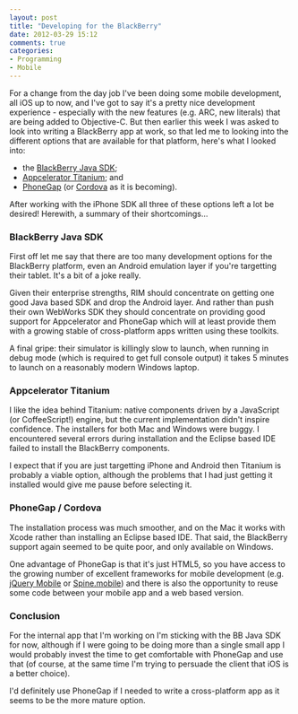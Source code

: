 ```yaml
---
layout: post
title: "Developing for the BlackBerry"
date: 2012-03-29 15:12
comments: true
categories: 
- Programming
- Mobile
---
```


For a change from the day job I've been doing some mobile development, all iOS up to now, and I've got to say it's a pretty nice development experience - especially with the new features (e.g. ARC, new literals) that are being added to Objective-C. But then earlier this week I was asked to look into writing a BlackBerry app at work, so that led me to looking into the different options that are available for that platform, here's what I looked into:

- the [BlackBerry Java SDK][BBJ];
- [Appcelerator Titanium][APT]; and
- [PhoneGap][PHG] (or [Cordova][COR] as it is becoming).

After working with the iPhone SDK all three of these options left a lot be desired! Herewith, a summary of their shortcomings...

### BlackBerry Java SDK

First off let me say that there are too many development options for the BlackBerry platform, even an Android emulation layer if you're targetting their tablet. It's a bit of a joke really.

Given their enterprise strengths, RIM should concentrate on getting one good Java based SDK and drop the Android layer. And rather than push their own WebWorks SDK they should concentrate on providing good support for Appcelerator and PhoneGap which will at least provide them with a growing stable of cross-platform apps written using these toolkits.

A final gripe: their simulator is killingly slow to launch, when running in debug mode (which is required to get full console output) it takes 5 minutes to launch on a reasonably modern Windows laptop.

### Appcelerator Titanium

I like the idea behind Titanium: native components driven by a JavaScript (or CoffeeScript!) engine, but the current implementation didn't inspire confidence. The installers for both Mac and Windows were buggy. I encountered several errors during installation and the Eclipse based IDE failed to install the BlackBerry components.

I expect that if you are just targetting iPhone and Android then Titanium is probably a viable option, although the problems that I had just getting it installed would give me pause before selecting it.

### PhoneGap / Cordova

The installation process was much smoother, and on the Mac it works with Xcode rather than installing an Eclipse based IDE. That said, the BlackBerry support again seemed to be quite poor, and only available on Windows.

One advantage of PhoneGap is that it's just HTML5, so you have access to the growing number of excellent frameworks for mobile development (e.g. [jQuery Mobile][JQM] or [Spine.mobile][SPM]) and there is also the opportunity to reuse some code between your mobile app and a web based version.

### Conclusion

For the internal app that I'm working on I'm sticking with the BB Java SDK for now, although if I were going to be doing more than a single small app I would probably invest the time to get comfortable with PhoneGap and use that (of course, at the same time I'm trying to persuade the client that iOS is a better choice).

I'd definitely use PhoneGap if I needed to write a cross-platform app as it seems to be the more mature option.

[BBJ]: http://developer.blackberry.com/java
[APT]: http://developer.appcelerator.com/
[PHG]: http://phonegap.com/
[COR]: http://incubator.apache.org/cordova/
[JQM]: http://jquerymobile.com/
[SPM]: http://spinejs.com/mobile

